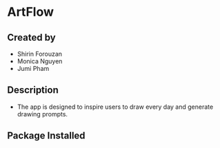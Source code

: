 # ArtFlow

## Created by 
- Shirin Forouzan
- Monica Nguyen
- Jumi Pham

## Description 
- The app is designed to inspire users to draw every day and generate drawing prompts.

## Package Installed 
